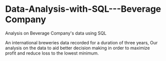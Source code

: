 # Data-Analysis-with-SQL---Beverage Company
Analysis on Beverage Company's data using SQL

An international breweries data recorded for a duration of three years, Our analysis on the data to aid better decision making in order to maximize
profit and reduce loss to the lowest minimum.
